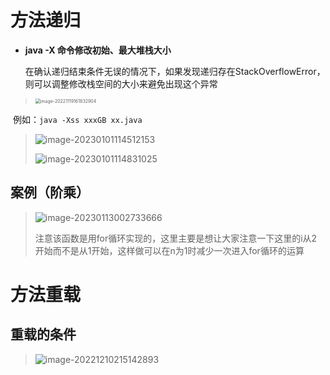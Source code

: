 # 方法递归

- **java -X 命令修改初始、最大堆栈大小**

    在确认递归结束条件无误的情况下，如果发现递归存在StackOverflowError，则可以调整修改栈空间的大小来避免出现这个异常

> <img src="C:\Users\win10\AppData\Roaming\Typora\typora-user-images\image-20221119161832904.png" alt="image-20221119161832904" style="zoom:50%;" />

​		例如：`java -Xss xxxGB xx.java`

> ![image-20230101114512153](E:\Typora\Image\image-20230101114512153.png)
>
> ![image-20230101114831025](E:\Typora\Image\image-20230101114831025.png)

## 案例（阶乘）

> ![image-20230113002733666](E:\Typora\Image\image-20230113002733666.png)
>
> 注意该函数是用for循环实现的，这里主要是想让大家注意一下这里的i从2开始而不是从1开始，这样做可以在n为1时减少一次进入for循环的运算

# 方法重载

## 重载的条件

> ![image-20221210215142893](E:\Typora\Image\image-20221210215142893.png)
